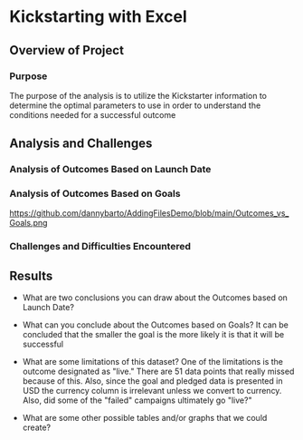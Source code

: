 # Kickstarting with Excel

## Overview of Project

### Purpose
The purpose of the analysis is to utilize the Kickstarter information to determine the optimal parameters to use in order to understand the conditions needed for a successful outcome

## Analysis and Challenges

### Analysis of Outcomes Based on Launch Date


### Analysis of Outcomes Based on Goals
https://github.com/dannybarto/AddingFilesDemo/blob/main/Outcomes_vs_Goals.png

### Challenges and Difficulties Encountered

## Results

- What are two conclusions you can draw about the Outcomes based on Launch Date?



- What can you conclude about the Outcomes based on Goals? 
It can be concluded that the smaller the goal is the more likely it is that it will be successful

- What are some limitations of this dataset?
One of the limitations is the outcome designated as "live." There are 51 data points that really missed because of this. Also, since the goal and pledged data is presented in USD the currency column is irrelevant unless we convert to currency. Also, did some of the "failed" campaigns ultimately go "live?"

- What are some other possible tables and/or graphs that we could create?
